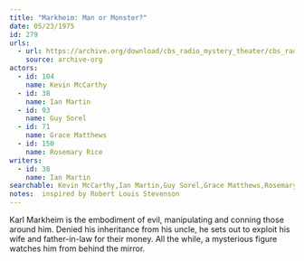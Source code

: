 ```yaml
---
title: "Markheim: Man or Monster?"
date: 05/23/1975
id: 279
urls: 
  - url: https://archive.org/download/cbs_radio_mystery_theater/cbs_radio_mystery_theater-0251-0300.zip/cbs_radio_mystery_theater-0251-0300%2Fcbsrmt_0279_markheim_man_or_monster.mp3
    source: archive-org
actors:  
  - id: 104
    name: Kevin McCarthy  
  - id: 38
    name: Ian Martin  
  - id: 93
    name: Guy Sorel  
  - id: 71
    name: Grace Matthews  
  - id: 150
    name: Rosemary Rice
writers:  
  - id: 38
    name: Ian Martin
searchable: Kevin McCarthy,Ian Martin,Guy Sorel,Grace Matthews,Rosemary Rice Ian Martin
notes:  inspired by Robert Louis Stevenson
---
```

Karl Markheim is the embodiment of evil, manipulating and conning those around him. Denied his inheritance from his uncle, he sets out to exploit his wife and father-in-law for their money. All the while, a mysterious figure watches him from behind the mirror.